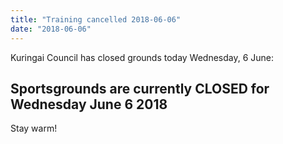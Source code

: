 ```yaml
---
title: "Training cancelled 2018-06-06"
date: "2018-06-06"
---
```


Kuringai Council has closed grounds today Wednesday, 6 June:

## Sportsgrounds are currently CLOSED for Wednesday June 6 2018

Stay warm!
